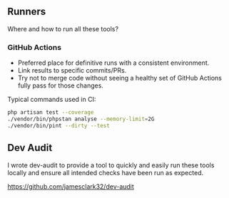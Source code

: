 ## Runners

Where and how to run all these tools?

### GitHub Actions
- Preferred place for definitive runs with a consistent environment.
- Link results to specific commits/PRs.
- Try not to merge code without seeing a healthy set of GitHub Actions fully pass for those changes.

Typical commands used in CI:
```bash
php artisan test --coverage
./vendor/bin/phpstan analyse --memory-limit=2G
./vendor/bin/pint --dirty --test
```

## Dev Audit

I wrote dev-audit to provide a tool to quickly and easily run these tools locally and ensure all intended checks have been run as expected.

https://github.com/jamesclark32/dev-audit